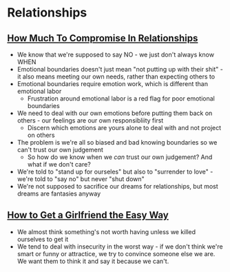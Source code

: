 # Relationships

## [How Much To Compromise In Relationships](https://medium.com/@krisgage/how-much-to-compromise-in-relationships-b41b3815cdd)

* We know that we're supposed to say NO - we just don't always know WHEN
* Emotional boundaries doesn't just mean "not putting up with their shit" - it also means meeting our own needs, rather than expecting others to
* Emotional boundaries require emotion work, which is different than emotional labor
  * Frustration around emotional labor is a red flag for poor emotional boundaries
* We need to deal with our own emotions before putting them back on others - our feelings are our own responsibliity first
  * Discern which emotions are yours alone to deal with and not project on others
* The problem is we're all so biased and bad knowing boundaries so we can't trust our own judgement
  * So how do we know when we _can_ trust our own judgement? And what if we don't care?
* We're told to "stand up for ourseles" but also to "surrender to love" - we're told to "say no" but never "shut down"
* We're not supposed to sacrifice our dreams for relationships, but most dreams are fantasies anyway

## [How to Get a Girlfriend the Easy Way](https://psiloveyou.xyz/how-to-get-a-girlfriend-the-easy-way-35db305ab5c2)

* We almost think something's not worth having unless we killed ourselves to get it
* We tend to deal with insecurity in the worst way - if we don't think we're smart or funny or attractice, we try to convince someone else we are. We want them to think it and say it because we can't.
